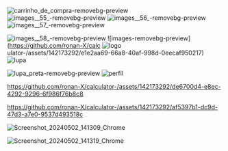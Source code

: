 ![carrinho_de_compra-removebg-preview](https://github.com/ronan-X/calculator-/assets/142173292/b86dbeeb-0d7d-45b5-9b62-0ad1afbd7a85)
![images__55_-removebg-preview](https://github.com/ronan-X/calculator-/assets/142173292/1632a62d-3455-45b5-9676-00ab8a8c255d)
![images__56_-removebg-preview](https://github.com/ronan-X/calculator-/assets/142173292/67e65ce3-d235-4adc-88e5-a8b1d79b9d34)
![images__57_-removebg-preview](https://github.com/ronan-X/calculator-/assets/142173292/af4154ac-c83c-4ac8-9a46-0125604fb82e)

![images__58_-removebg-preview](https://github.com/ronan-X/calculator-/assets/142173292/3dd1fb89-1e6a-4ef7-a244-4adc02782d45)
![images-removebg-preview](https://github.com/ronan-X/calc
![logo](https://github.com/ronan-X/calculator-/assets/142173292/ff9c7736-95d1-40cb-8e77-aad89dfc35a9)
ulator-/assets/142173292/e1e2aa69-66a8-40af-998d-0eecaf950217)
![lupa](https://github.com/ronan-X/calculator-/assets/142173292/d910ab3f-68ef-4080-8880-3532b772d6d4)

![lupa_preta-removebg-preview](https://github.com/ronan-X/calculator-/assets/142173292/626122e2-d8ff-4914-b92d-f3fb420e374c)
![perfil](https://github.com/ronan-X/calculator-/assets/142173292/e061eca8-fad0-4a7b-ac9a-a8598e64ab6e)

https://github.com/ronan-X/calculator-/assets/142173292/de6700d4-e8ec-4292-9296-6f986f76b8c8


https://github.com/ronan-X/calculator-/assets/142173292/af5397b1-dc9d-47d3-a7e0-9537d493518c

![Screenshot_20240502_141309_Chrome](https://github.com/ronan-X/calculator-/assets/150301729/64155ef0-2919-43be-9db8-58baadebabf8)

![Screenshot_20240502_141319_Chrome](https://github.com/ronan-X/calculator-/assets/150301729/33479689-5211-48bd-a50a-66df84c590f8)
